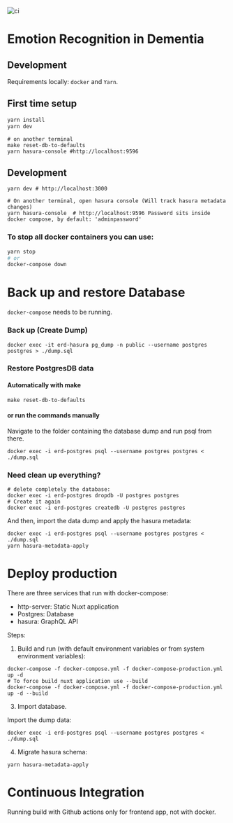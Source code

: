 ![ci](https://github.com/github/docs/actions/workflows/main.yml/badge.svg)
# Emotion Recognition in Dementia

## Development

Requirements locally: `docker` and `Yarn`.

## First time setup
```bash
yarn install
yarn dev
```
```shell
# on another terminal
make reset-db-to-defaults
yarn hasura-console #http://localhost:9596
```
## Development
```shell
yarn dev # http://localhost:3000
```
```shell
# On another terminal, open hasura console (Will track hasura metadata changes)
yarn hasura-console  # http://localhost:9596 Password sits inside docker compose, by default: 'adminpassword'
```
### To stop all docker containers you can use:
```bash
yarn stop
# or
docker-compose down
```

# Back up and restore Database

`docker-compose` needs to be running.

### Back up (Create Dump)

```shell
docker exec -it erd-hasura pg_dump -n public --username postgres postgres > ./dump.sql
```
### Restore PostgresDB data

#### Automatically with make
```shell
make reset-db-to-defaults
```
#### or run the commands manually 
Navigate to the folder containing the database dump and run psql from there.
```shell
docker exec -i erd-postgres psql --username postgres postgres < ./dump.sql
```
### Need clean up everything?
```shell
# delete completely the database:
docker exec -i erd-postgres dropdb -U postgres postgres
# Create it again
docker exec -i erd-postgres createdb -U postgres postgres
```
And then, import the data dump and apply the hasura metadata:
```shell
docker exec -i erd-postgres psql --username postgres postgres < ./dump.sql
yarn hasura-metadata-apply
```

# Deploy production
There are three services that run with docker-compose:

- http-server: Static Nuxt application
- Postgres: Database
- hasura: GraphQL API

Steps:

1. Build and run (with default environment variables or from system environment variables):
```shell
docker-compose -f docker-compose.yml -f docker-compose-production.yml up -d
# To force build nuxt application use --build
docker-compose -f docker-compose.yml -f docker-compose-production.yml up -d --build
```
3. Import database.

Import the dump data:
 ```shell
docker exec -i erd-postgres psql --username postgres postgres < ./dump.sql
 ```
4. Migrate hasura schema:
```shell
yarn hasura-metadata-apply
```

# Continuous Integration
Running build with Github actions only for frontend app, not with docker.
